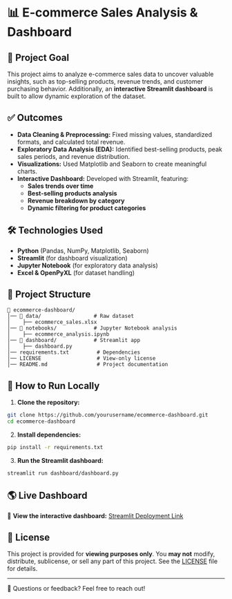 # 📊 E-commerce Sales Analysis & Dashboard

## 🎯 Project Goal
This project aims to analyze e-commerce sales data to uncover valuable insights, such as top-selling products, revenue trends, and customer purchasing behavior. Additionally, an **interactive Streamlit dashboard** is built to allow dynamic exploration of the dataset.

## ✅ Outcomes
- **Data Cleaning & Preprocessing:** Fixed missing values, standardized formats, and calculated total revenue.
- **Exploratory Data Analysis (EDA):** Identified best-selling products, peak sales periods, and revenue distribution.
- **Visualizations:** Used Matplotlib and Seaborn to create meaningful charts.
- **Interactive Dashboard:** Developed with Streamlit, featuring:
  - **Sales trends over time**
  - **Best-selling products analysis**
  - **Revenue breakdown by category**
  - **Dynamic filtering for product categories**

## 🛠️ Technologies Used
- **Python** (Pandas, NumPy, Matplotlib, Seaborn)
- **Streamlit** (for dashboard visualization)
- **Jupyter Notebook** (for exploratory data analysis)
- **Excel & OpenPyXL** (for dataset handling)

## 📂 Project Structure
```
📁 ecommerce-dashboard/
│── 📁 data/                 # Raw dataset
│    ├── ecommerce_sales.xlsx
│── 📁 notebooks/            # Jupyter Notebook analysis
│    ├── ecommerce_analysis.ipynb
│── 📁 dashboard/            # Streamlit app
│    ├── dashboard.py
│── requirements.txt         # Dependencies
│── LICENSE                  # View-only license
│── README.md                # Project documentation
```

## 🚀 How to Run Locally
1. **Clone the repository:**
```sh
git clone https://github.com/yourusername/ecommerce-dashboard.git
cd ecommerce-dashboard
```
2. **Install dependencies:**
```sh
pip install -r requirements.txt
```
3. **Run the Streamlit dashboard:**
```sh
streamlit run dashboard/dashboard.py
```

## 🌎 Live Dashboard
🔗 **View the interactive dashboard:** [Streamlit Deployment Link](https://e-commerce-sales-analysis-ngbixjgsa3wcbm8rw3bgor.streamlit.app/)

## 📝 License
This project is provided for **viewing purposes only**. You **may not** modify, distribute, sublicense, or sell any part of this project. See the [LICENSE](LICENSE) file for details.

---

📧 Questions or feedback? Feel free to reach out!
